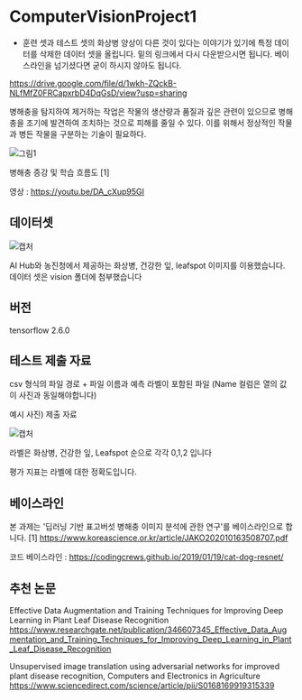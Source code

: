 # ComputerVisionProject1

* 훈련 셋과 테스트 셋의 화상병 양상이 다른 것이 있다는 이야기가 있기에 특정 데이터를 삭제한 데이터 셋을 올립니다.
밑의 링크에서 다시 다운받으시면 됩니다. 베이스라인을 넘기셨다면 굳이 하시지 않아도 됩니다.

https://drive.google.com/file/d/1wkh-ZQckB-NLfMfZ0FRCapxrbD4DqGsD/view?usp=sharing




병해충을 탐지하여 제거하는 작업은 작물의 생산량과 품질과 깊은 관련이 있으므로 병해충을 조기에 발견하여 조치하는 것으로 피해를 줄일 수 있다. 
이를 위해서 정상적인 작물과 병든 작물을 구분하는 기술이 필요하다. 



![그림1](https://user-images.githubusercontent.com/85859441/137726532-cf405587-6a69-4ce0-a3b2-87fbc88cfa9f.png)

병해충 증강 및 학습 흐름도 [1]

영상 : https://youtu.be/DA_cXup95GI

## 데이터셋

![캡처](https://user-images.githubusercontent.com/85859441/137592829-909c6077-5207-4235-bb15-2c773bcde151.PNG)

AI Hub와 농진청에서 제공하는 화상병, 건강한 잎, leafspot 이미지를 이용했습니다.
데이터 셋은 vision 폴더에 첨부했습니다

## 버전

tensorflow 2.6.0


## 테스트 제출 자료

csv 형식의 파일 경로 + 파일 이름과 예측 라벨이 포함된 파일 (Name 컬럼은 열의 값이 사진과 동일해야합니다)

예시 사진) 제출 자료

![캡처](https://user-images.githubusercontent.com/85859441/137592622-858fa11f-682d-4776-861b-346515f5c931.PNG)

라벨은 화상병, 건강한 잎, Leafspot 순으로 각각 0,1,2 입니다 

평가 지표는 라벨에 대한 정확도입니다.


## 베이스라인

본 과제는 '딥러닝 기반 표고버섯 병해충 이미지 분석에 관한 연구'를 베이스라인으로 합니다.
[1] https://www.koreascience.or.kr/article/JAKO202010163508707.pdf

코드 베이스라인 : https://codingcrews.github.io/2019/01/19/cat-dog-resnet/ 


## 추천 논문

Effective Data Augmentation and Training Techniques for Improving Deep Learning in Plant Leaf Disease Recognition
https://www.researchgate.net/publication/346607345_Effective_Data_Augmentation_and_Training_Techniques_for_Improving_Deep_Learning_in_Plant_Leaf_Disease_Recognition


Unsupervised image translation using adversarial networks for improved plant disease recognition, Computers and Electronics in Agriculture
https://www.sciencedirect.com/science/article/pii/S0168169919315339




